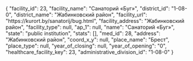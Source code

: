 {
    "facility_id": 23,
    "facility_name": "Санаторий «Буг»",
    "district_id": "1-08-0",
    "district_name": "Жабинковский район",
    "facility_url": "https:\/\/kurort.by\/sanatorij\/bug.html",
    "facility_address": "Жабинковский район",
    "facility_type": null,
    "ap_1": null,
    "name": "Санаторий «Буг»",
    "state": "public institution",
    "stats": [],
    "med_id": 28,
    "address": "Жабинковский район",
    "coord_x_y": null,
    "place_name": "Брест",
    "place_type": null,
    "year_of_closing": null,
    "year_of_opening": "0",
    "healthcare_facility_key": 23,
    "administrative_division_id": "1-08-0"
}